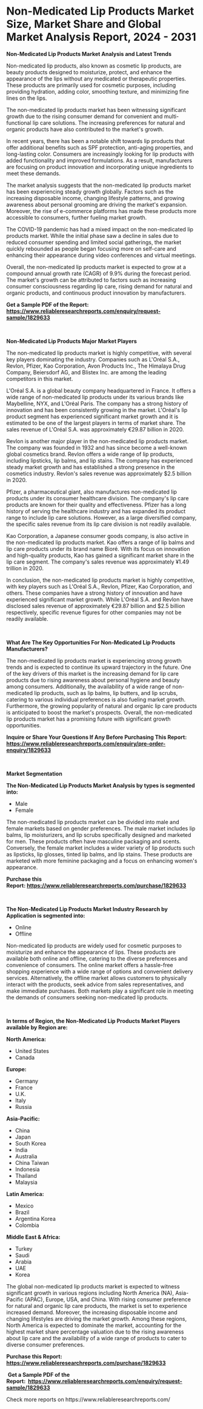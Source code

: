 <p><h1>Non-Medicated Lip Products Market Size, Market Share and Global Market Analysis Report, 2024 - 2031</h1></p><p><strong>Non-Medicated Lip Products Market Analysis and Latest Trends</strong></p>
<p><p>Non-medicated lip products, also known as cosmetic lip products, are beauty products designed to moisturize, protect, and enhance the appearance of the lips without any medicated or therapeutic properties. These products are primarily used for cosmetic purposes, including providing hydration, adding color, smoothing texture, and minimizing fine lines on the lips.</p><p>The non-medicated lip products market has been witnessing significant growth due to the rising consumer demand for convenient and multi-functional lip care solutions. The increasing preferences for natural and organic products have also contributed to the market's growth.</p><p>In recent years, there has been a notable shift towards lip products that offer additional benefits such as SPF protection, anti-aging properties, and long-lasting color. Consumers are increasingly looking for lip products with added functionality and improved formulations. As a result, manufacturers are focusing on product innovation and incorporating unique ingredients to meet these demands.</p><p>The market analysis suggests that the non-medicated lip products market has been experiencing steady growth globally. Factors such as the increasing disposable income, changing lifestyle patterns, and growing awareness about personal grooming are driving the market's expansion. Moreover, the rise of e-commerce platforms has made these products more accessible to consumers, further fueling market growth.</p><p>The COVID-19 pandemic has had a mixed impact on the non-medicated lip products market. While the initial phase saw a decline in sales due to reduced consumer spending and limited social gatherings, the market quickly rebounded as people began focusing more on self-care and enhancing their appearance during video conferences and virtual meetings.</p><p>Overall, the non-medicated lip products market is expected to grow at a compound annual growth rate (CAGR) of 9.9% during the forecast period. The market's growth can be attributed to factors such as increasing consumer consciousness regarding lip care, rising demand for natural and organic products, and continuous product innovation by manufacturers.</p></p>
<p><strong>Get a Sample PDF of the Report:&nbsp; <a href="https://www.reliableresearchreports.com/enquiry/request-sample/1829633">https://www.reliableresearchreports.com/enquiry/request-sample/1829633</a></strong></p>
<p>&nbsp;</p>
<p><strong>Non-Medicated Lip Products Major Market Players</strong></p>
<p><p>The non-medicated lip products market is highly competitive, with several key players dominating the industry. Companies such as L'Oréal S.A., Revlon, Pfizer, Kao Corporation, Avon Products Inc., The Himalaya Drug Company, Beiersdorf AG, and Blistex Inc. are among the leading competitors in this market.</p><p>L'Oréal S.A. is a global beauty company headquartered in France. It offers a wide range of non-medicated lip products under its various brands like Maybelline, NYX, and L'Oréal Paris. The company has a strong history of innovation and has been consistently growing in the market. L'Oréal's lip product segment has experienced significant market growth and it is estimated to be one of the largest players in terms of market share. The sales revenue of L'Oréal S.A. was approximately €29.87 billion in 2020.</p><p>Revlon is another major player in the non-medicated lip products market. The company was founded in 1932 and has since become a well-known global cosmetics brand. Revlon offers a wide range of lip products, including lipsticks, lip balms, and lip stains. The company has experienced steady market growth and has established a strong presence in the cosmetics industry. Revlon's sales revenue was approximately $2.5 billion in 2020.</p><p>Pfizer, a pharmaceutical giant, also manufactures non-medicated lip products under its consumer healthcare division. The company's lip care products are known for their quality and effectiveness. Pfizer has a long history of serving the healthcare industry and has expanded its product range to include lip care solutions. However, as a large diversified company, the specific sales revenue from its lip care division is not readily available.</p><p>Kao Corporation, a Japanese consumer goods company, is also active in the non-medicated lip products market. Kao offers a range of lip balms and lip care products under its brand name Bioré. With its focus on innovation and high-quality products, Kao has gained a significant market share in the lip care segment. The company's sales revenue was approximately ¥1.49 trillion in 2020.</p><p>In conclusion, the non-medicated lip products market is highly competitive, with key players such as L'Oréal S.A., Revlon, Pfizer, Kao Corporation, and others. These companies have a strong history of innovation and have experienced significant market growth. While L'Oréal S.A. and Revlon have disclosed sales revenue of approximately €29.87 billion and $2.5 billion respectively, specific revenue figures for other companies may not be readily available.</p></p>
<p>&nbsp;</p>
<p><strong>What Are The Key Opportunities For Non-Medicated Lip Products Manufacturers?</strong></p>
<p><p>The non-medicated lip products market is experiencing strong growth trends and is expected to continue its upward trajectory in the future. One of the key drivers of this market is the increasing demand for lip care products due to rising awareness about personal hygiene and beauty among consumers. Additionally, the availability of a wide range of non-medicated lip products, such as lip balms, lip butters, and lip scrubs, catering to various individual preferences is also fueling market growth. Furthermore, the growing popularity of natural and organic lip care products is anticipated to boost the market's prospects. Overall, the non-medicated lip products market has a promising future with significant growth opportunities.</p></p>
<p><strong>Inquire or Share Your Questions If Any Before Purchasing This Report: <a href="https://www.reliableresearchreports.com/enquiry/pre-order-enquiry/1829633">https://www.reliableresearchreports.com/enquiry/pre-order-enquiry/1829633</a></strong></p>
<p>&nbsp;</p>
<p><strong>Market Segmentation</strong></p>
<p><strong>The Non-Medicated Lip Products Market Analysis by types is segmented into:</strong></p>
<p><ul><li>Male</li><li>Female</li></ul></p>
<p><p>The non-medicated lip products market can be divided into male and female markets based on gender preferences. The male market includes lip balms, lip moisturizers, and lip scrubs specifically designed and marketed for men. These products often have masculine packaging and scents. Conversely, the female market includes a wider variety of lip products such as lipsticks, lip glosses, tinted lip balms, and lip stains. These products are marketed with more feminine packaging and a focus on enhancing women's appearance.</p></p>
<p><strong>Purchase this Report:&nbsp;<a href="https://www.reliableresearchreports.com/purchase/1829633">https://www.reliableresearchreports.com/purchase/1829633</a></strong></p>
<p>&nbsp;</p>
<p><strong>The Non-Medicated Lip Products Market Industry Research by Application is segmented into:</strong></p>
<p><ul><li>Online</li><li>Offline</li></ul></p>
<p><p>Non-medicated lip products are widely used for cosmetic purposes to moisturize and enhance the appearance of lips. These products are available both online and offline, catering to the diverse preferences and convenience of consumers. The online market offers a hassle-free shopping experience with a wide range of options and convenient delivery services. Alternatively, the offline market allows customers to physically interact with the products, seek advice from sales representatives, and make immediate purchases. Both markets play a significant role in meeting the demands of consumers seeking non-medicated lip products.</p></p>
<p>&nbsp;</p>
<p><strong>In terms of Region, the Non-Medicated Lip Products Market Players available by Region are:</strong></p>
<p>
    <p> <strong> North America: </strong>
        <ul>
            <li>United States</li>
            <li>Canada</li>
        </ul>
        </p> 
    <p> <strong> Europe: </strong>
        <ul>
            <li>Germany</li>
            <li>France</li>
            <li>U.K.</li>
            <li>Italy</li>
            <li>Russia</li>
        </ul>
        </p> 
    <p> <strong> Asia-Pacific: </strong>
        <ul>
            <li>China</li>
            <li>Japan</li>
            <li>South Korea</li>
            <li>India</li>
            <li>Australia</li>
            <li>China Taiwan</li>
            <li>Indonesia</li>
            <li>Thailand</li>
            <li>Malaysia</li>
        </ul>
        </p> 
    <p> <strong> Latin America: </strong>
        <ul>
            <li>Mexico</li>
            <li>Brazil</li>
            <li>Argentina Korea</li>
            <li>Colombia</li>
        </ul>
        </p> 
    <p> <strong> Middle East & Africa: </strong>
        <ul>
            <li>Turkey</li>
            <li>Saudi</li>
            <li>Arabia</li>
            <li>UAE</li>
            <li>Korea</li>
        </ul>
    </p>
    </p>
<p><p>The global non-medicated lip products market is expected to witness significant growth in various regions including North America (NA), Asia-Pacific (APAC), Europe, USA, and China. With rising consumer preference for natural and organic lip care products, the market is set to experience increased demand. Moreover, the increasing disposable income and changing lifestyles are driving the market growth. Among these regions, North America is expected to dominate the market, accounting for the highest market share percentage valuation due to the rising awareness about lip care and the availability of a wide range of products to cater to diverse consumer preferences.</p></p>
<p><strong>Purchase this Report: <a href="https://www.reliableresearchreports.com/purchase/1829633">https://www.reliableresearchreports.com/purchase/1829633</a></strong></p>
<p>&nbsp;<strong>Get a Sample PDF of the Report:&nbsp;&nbsp;<a href="https://www.reliableresearchreports.com/enquiry/request-sample/1829633">https://www.reliableresearchreports.com/enquiry/request-sample/1829633</a></strong></p>
<p><strong></strong></p>
<p>Check more reports on https://www.reliableresearchreports.com/</p>